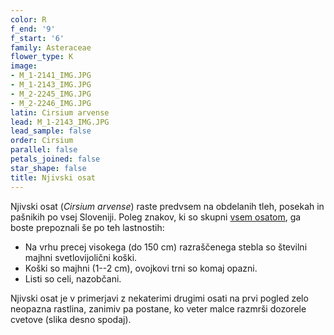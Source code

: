 ```yaml
---
color: R
f_end: '9'
f_start: '6'
family: Asteraceae
flower_type: K
image:
- M_1-2141_IMG.JPG
- M_1-2143_IMG.JPG
- M_2-2245_IMG.JPG
- M_2-2246_IMG.JPG
latin: Cirsium arvense
lead: M_1-2143_IMG.JPG
lead_sample: false
order: Cirsium
parallel: false
petals_joined: false
star_shape: false
title: Njivski osat
---
```

Njivski osat (*Cirsium arvense*) raste predvsem na obdelanih tleh, posekah in pašnikih po vsej Sloveniji. Poleg znakov, ki so skupni [vsem osatom](../genus/cirsium/), ga boste prepoznali še po teh lastnostih:

-   Na vrhu precej visokega (do 150 cm) razraščenega stebla so številni majhni svetlovijolični koški.
-   Koški so majhni (1--2 cm), ovojkovi trni so komaj opazni.
-   Listi so celi, nazobčani.

Njivski osat je v primerjavi z nekaterimi drugimi osati na prvi pogled zelo neopazna rastlina, zanimiv pa postane, ko veter malce razmrši dozorele cvetove (slika desno spodaj).

